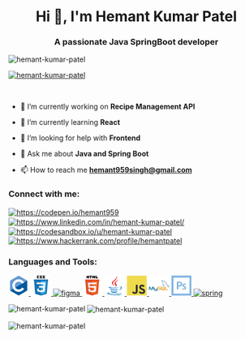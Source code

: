 <h1 align="center">Hi 👋, I'm Hemant Kumar Patel</h1>
<h3 align="center">A passionate Java SpringBoot developer</h3>

<p align="left"> <img src="https://komarev.com/ghpvc/?username=hemant-kumar-patel&label=Profile%20views&color=0e75b6&style=flat" alt="hemant-kumar-patel" /> </p>

<p align="left"> <a href="https://github.com/ryo-ma/github-profile-trophy"><img src="https://github-profile-trophy.vercel.app/?username=hemant-kumar-patel" alt="hemant-kumar-patel" /></a> </p>

<p align="left"> <a href="https://twitter.com/" target="blank"><img src="https://img.shields.io/twitter/follow/?logo=twitter&style=for-the-badge" alt="" /></a> </p>

- 🔭 I’m currently working on **Recipe Management API**

- 🌱 I’m currently learning **React**

- 🤝 I’m looking for help with **Frontend**

- 💬 Ask me about **Java and Spring Boot**

- 📫 How to reach me **hemant959singh@gmail.com**

<h3 align="left">Connect with me:</h3>
<p align="left">
<a href="https://codepen.io/https://codepen.io/hemant959" target="blank"><img align="center" src="https://raw.githubusercontent.com/rahuldkjain/github-profile-readme-generator/master/src/images/icons/Social/codepen.svg" alt="https://codepen.io/hemant959" height="30" width="40" /></a>
<a href="https://linkedin.com/in/https://www.linkedin.com/in/hemant-kumar-patel/" target="blank"><img align="center" src="https://raw.githubusercontent.com/rahuldkjain/github-profile-readme-generator/master/src/images/icons/Social/linked-in-alt.svg" alt="https://www.linkedin.com/in/hemant-kumar-patel/" height="30" width="40" /></a>
<a href="https://codesandbox.com/https://codesandbox.io/u/hemant-kumar-patel" target="blank"><img align="center" src="https://raw.githubusercontent.com/rahuldkjain/github-profile-readme-generator/master/src/images/icons/Social/codesandbox.svg" alt="https://codesandbox.io/u/hemant-kumar-patel" height="30" width="40" /></a>
<a href="https://www.hackerrank.com/https://www.hackerrank.com/profile/hemantpatel" target="blank"><img align="center" src="https://raw.githubusercontent.com/rahuldkjain/github-profile-readme-generator/master/src/images/icons/Social/hackerrank.svg" alt="https://www.hackerrank.com/profile/hemantpatel" height="30" width="40" /></a>
</p>

<h3 align="left">Languages and Tools:</h3>
<p align="left"> <a href="https://www.cprogramming.com/" target="_blank" rel="noreferrer"> <img src="https://raw.githubusercontent.com/devicons/devicon/master/icons/c/c-original.svg" alt="c" width="40" height="40"/> </a> <a href="https://www.w3schools.com/css/" target="_blank" rel="noreferrer"> <img src="https://raw.githubusercontent.com/devicons/devicon/master/icons/css3/css3-original-wordmark.svg" alt="css3" width="40" height="40"/> </a> <a href="https://www.figma.com/" target="_blank" rel="noreferrer"> <img src="https://www.vectorlogo.zone/logos/figma/figma-icon.svg" alt="figma" width="40" height="40"/> </a> <a href="https://www.w3.org/html/" target="_blank" rel="noreferrer"> <img src="https://raw.githubusercontent.com/devicons/devicon/master/icons/html5/html5-original-wordmark.svg" alt="html5" width="40" height="40"/> </a> <a href="https://www.java.com" target="_blank" rel="noreferrer"> <img src="https://raw.githubusercontent.com/devicons/devicon/master/icons/java/java-original.svg" alt="java" width="40" height="40"/> </a> <a href="https://developer.mozilla.org/en-US/docs/Web/JavaScript" target="_blank" rel="noreferrer"> <img src="https://raw.githubusercontent.com/devicons/devicon/master/icons/javascript/javascript-original.svg" alt="javascript" width="40" height="40"/> </a> <a href="https://www.mysql.com/" target="_blank" rel="noreferrer"> <img src="https://raw.githubusercontent.com/devicons/devicon/master/icons/mysql/mysql-original-wordmark.svg" alt="mysql" width="40" height="40"/> </a> <a href="https://www.photoshop.com/en" target="_blank" rel="noreferrer"> <img src="https://raw.githubusercontent.com/devicons/devicon/master/icons/photoshop/photoshop-line.svg" alt="photoshop" width="40" height="40"/> </a> <a href="https://spring.io/" target="_blank" rel="noreferrer"> <img src="https://www.vectorlogo.zone/logos/springio/springio-icon.svg" alt="spring" width="40" height="40"/> </a> </p>

<p><img align="left" src="https://github-readme-stats.vercel.app/api/top-langs?username=hemant-kumar-patel&show_icons=true&locale=en&layout=compact" alt="hemant-kumar-patel" /></p>

<p>&nbsp;<img align="center" src="https://github-readme-stats.vercel.app/api?username=hemant-kumar-patel&show_icons=true&locale=en" alt="hemant-kumar-patel" /></p>

<p><img align="center" src="https://github-readme-streak-stats.herokuapp.com/?user=hemant-kumar-patel&" alt="hemant-kumar-patel" /></p>

